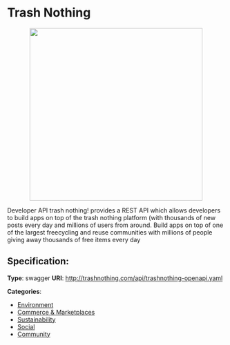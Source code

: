 # Trash Nothing
<p align="center">
    <img width="400" src="https://raw.githubusercontent.com/apis-list/apis-list/apis/trash-nothing/logo_256x256.png" />
</p>

Developer API trash nothing! provides a REST API which allows developers to build apps on top of the trash nothing platform (with thousands of new posts every day and millions of users from around. Build apps on top of one of the largest freecycling and reuse communities with millions of people giving away thousands of free items every day

## Specification:
**Type**: swagger
**URI**: http://trashnothing.com/api/trashnothing-openapi.yaml


**Categories**:
- [Environment](https://github.com/apis-list/apis-list#environment)
- [Commerce & Marketplaces](https://github.com/apis-list/apis-list#commerce-and-marketplaces)
- [Sustainability](https://github.com/apis-list/apis-list#sustainability)
- [Social](https://github.com/apis-list/apis-list#social)
- [Community](https://github.com/apis-list/apis-list#community)



